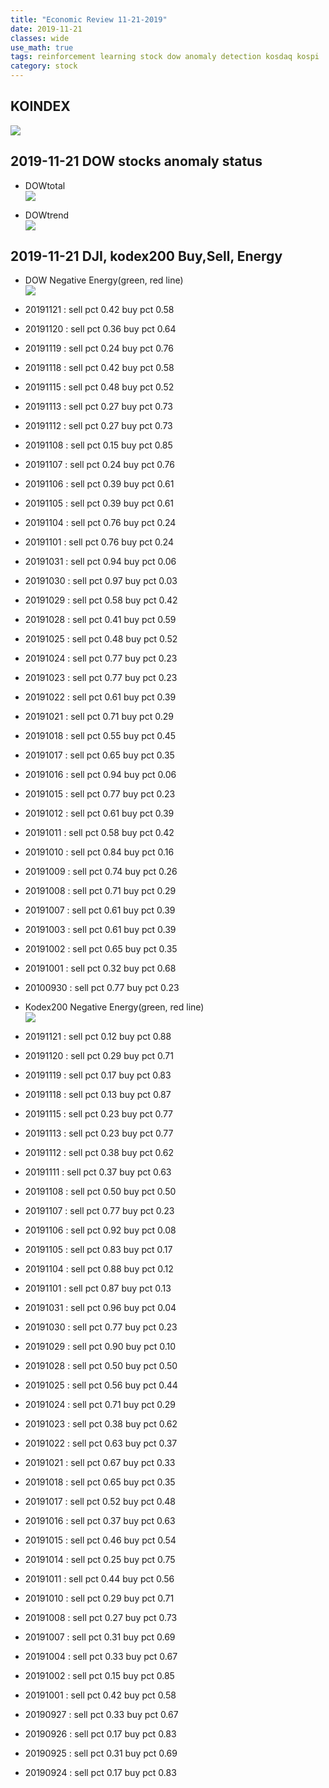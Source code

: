 ```yaml
---
title: "Economic Review 11-21-2019"
date: 2019-11-21
classes: wide
use_math: true
tags: reinforcement learning stock dow anomaly detection kosdaq kospi
category: stock
---
```



## KOINDEX  
![](../../pictures/stock_analysis/20191121_ko_index.png)  

## 2019-11-21 DOW stocks anomaly status
- DOWtotal  
![](../../pictures/stock_analysis/20191121_dji_total.png)  

- DOWtrend  
![](../../pictures/stock_analysis/20191121_dji_trend.png)  


## 2019-11-21 DJI, kodex200 Buy,Sell, Energy
- DOW Negative Energy(green, red line)  
![](../../pictures/stock_analysis/20191121_dji_energy.png)  

- 20191121 : sell pct 0.42 buy pct 0.58
- 20191120 : sell pct 0.36 buy pct 0.64
- 20191119 : sell pct 0.24 buy pct 0.76
- 20191118 : sell pct 0.42 buy pct 0.58
- 20191115 : sell pct 0.48 buy pct 0.52
- 20191113 : sell pct 0.27 buy pct 0.73
- 20191112 : sell pct 0.27 buy pct 0.73
- 20191108 : sell pct 0.15 buy pct 0.85
- 20191107 : sell pct 0.24 buy pct 0.76
- 20191106 : sell pct 0.39 buy pct 0.61
- 20191105 : sell pct 0.39 buy pct 0.61
- 20191104 : sell pct 0.76 buy pct 0.24
- 20191101 : sell pct 0.76 buy pct 0.24
- 20191031 : sell pct 0.94 buy pct 0.06
- 20191030 : sell pct 0.97 buy pct 0.03
- 20191029 : sell pct 0.58 buy pct 0.42
- 20191028 : sell pct 0.41 buy pct 0.59
- 20191025 : sell pct 0.48 buy pct 0.52
- 20191024 : sell pct 0.77 buy pct 0.23
- 20191023 : sell pct 0.77 buy pct 0.23
- 20191022 : sell pct 0.61 buy pct 0.39
- 20191021 : sell pct 0.71 buy pct 0.29
- 20191018 : sell pct 0.55 buy pct 0.45
- 20191017 : sell pct 0.65 buy pct 0.35
- 20191016 : sell pct 0.94 buy pct 0.06
- 20191015 : sell pct 0.77 buy pct 0.23
- 20191012 : sell pct 0.61 buy pct 0.39
- 20191011 : sell pct 0.58 buy pct 0.42
- 20191010 : sell pct 0.84 buy pct 0.16
- 20191009 : sell pct 0.74 buy pct 0.26
- 20191008 : sell pct 0.71 buy pct 0.29
- 20191007 : sell pct 0.61 buy pct 0.39
- 20191003 : sell pct 0.61 buy pct 0.39
- 20191002 : sell pct 0.65 buy pct 0.35
- 20191001 : sell pct 0.32 buy pct 0.68
- 20100930 : sell pct 0.77 buy pct 0.23

- Kodex200 Negative Energy(green, red line)  
![](../../pictures/stock_analysis/20191121_kodex200_energy.png)  

- 20191121 : sell pct 0.12 buy pct 0.88
- 20191120 : sell pct 0.29 buy pct 0.71
- 20191119 : sell pct 0.17 buy pct 0.83
- 20191118 : sell pct 0.13 buy pct 0.87
- 20191115 : sell pct 0.23 buy pct 0.77
- 20191113 : sell pct 0.23 buy pct 0.77
- 20191112 : sell pct 0.38 buy pct 0.62
- 20191111 : sell pct 0.37 buy pct 0.63
- 20191108 : sell pct 0.50 buy pct 0.50
- 20191107 : sell pct 0.77 buy pct 0.23
- 20191106 : sell pct 0.92 buy pct 0.08
- 20191105 : sell pct 0.83 buy pct 0.17
- 20191104 : sell pct 0.88 buy pct 0.12
- 20191101 : sell pct 0.87 buy pct 0.13
- 20191031 : sell pct 0.96 buy pct 0.04
- 20191030 : sell pct 0.77 buy pct 0.23
- 20191029 : sell pct 0.90 buy pct 0.10
- 20191028 : sell pct 0.50 buy pct 0.50
- 20191025 : sell pct 0.56 buy pct 0.44
- 20191024 : sell pct 0.71 buy pct 0.29
- 20191023 : sell pct 0.38 buy pct 0.62
- 20191022 : sell pct 0.63 buy pct 0.37
- 20191021 : sell pct 0.67 buy pct 0.33
- 20191018 : sell pct 0.65 buy pct 0.35
- 20191017 : sell pct 0.52 buy pct 0.48
- 20191016 : sell pct 0.37 buy pct 0.63
- 20191015 : sell pct 0.46 buy pct 0.54
- 20191014 : sell pct 0.25 buy pct 0.75
- 20191011 : sell pct 0.44 buy pct 0.56
- 20191010 : sell pct 0.29 buy pct 0.71
- 20191008 : sell pct 0.27 buy pct 0.73
- 20191007 : sell pct 0.31 buy pct 0.69
- 20191004 : sell pct 0.33 buy pct 0.67
- 20191002 : sell pct 0.15 buy pct 0.85
- 20191001 : sell pct 0.42 buy pct 0.58
- 20190927 : sell pct 0.33 buy pct 0.67
- 20190926 : sell pct 0.17 buy pct 0.83
- 20190925 : sell pct 0.31 buy pct 0.69
- 20190924 : sell pct 0.17 buy pct 0.83
